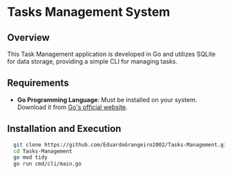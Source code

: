 # Tasks Management System

## Overview

This Task Management application is developed in Go and utilizes SQLite for data storage, providing a simple CLI for managing tasks.

## Requirements

- **Go Programming Language**: Must be installed on your system. Download it from [Go's official website](https://golang.org/dl/).

## Installation and Execution

```bash
  git clone https://github.com/EduardoGrangeiro2002/Tasks-Management.git
  cd Tasks-Management
  go mod tidy
  go run cmd/cli/main.go
